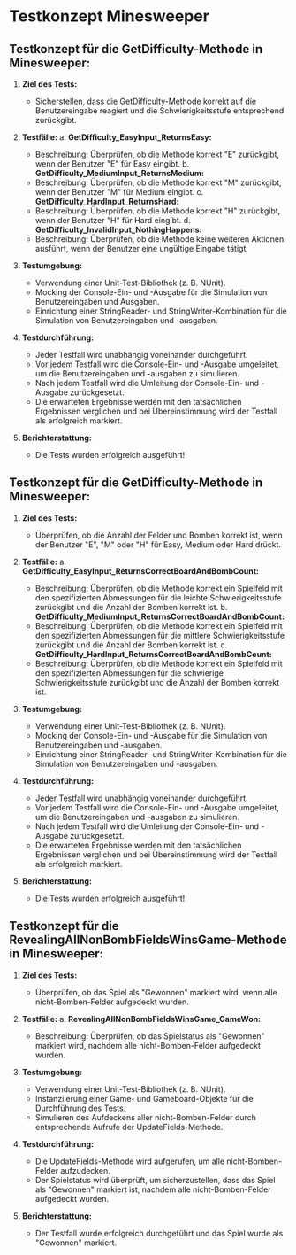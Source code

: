 # Testkonzept Minesweeper

## Testkonzept für die GetDifficulty-Methode in Minesweeper:

1. **Ziel des Tests:**
   - Sicherstellen, dass die GetDifficulty-Methode korrekt auf die Benutzereingabe reagiert und die Schwierigkeitsstufe entsprechend zurückgibt.

2. **Testfälle:**
   a. **GetDifficulty_EasyInput_ReturnsEasy:**
      - Beschreibung: Überprüfen, ob die Methode korrekt "E" zurückgibt, wenn der Benutzer "E" für Easy eingibt.
   b. **GetDifficulty_MediumInput_ReturnsMedium:**
      - Beschreibung: Überprüfen, ob die Methode korrekt "M" zurückgibt, wenn der Benutzer "M" für Medium eingibt.
   c. **GetDifficulty_HardInput_ReturnsHard:**
      - Beschreibung: Überprüfen, ob die Methode korrekt "H" zurückgibt, wenn der Benutzer "H" für Hard eingibt.
   d. **GetDifficulty_InvalidInput_NothingHappens:**
      - Beschreibung: Überprüfen, ob die Methode keine weiteren Aktionen ausführt, wenn der Benutzer eine ungültige Eingabe tätigt.

3. **Testumgebung:**
   - Verwendung einer Unit-Test-Bibliothek (z. B. NUnit).
   - Mocking der Console-Ein- und -Ausgabe für die Simulation von Benutzereingaben und Ausgaben.
   - Einrichtung einer StringReader- und StringWriter-Kombination für die Simulation von Benutzereingaben und -ausgaben.

4. **Testdurchführung:**
   - Jeder Testfall wird unabhängig voneinander durchgeführt.
   - Vor jedem Testfall wird die Console-Ein- und -Ausgabe umgeleitet, um die Benutzereingaben und -ausgaben zu simulieren.
   - Nach jedem Testfall wird die Umleitung der Console-Ein- und -Ausgabe zurückgesetzt.
   - Die erwarteten Ergebnisse werden mit den tatsächlichen Ergebnissen verglichen und bei Übereinstimmung wird der Testfall als erfolgreich markiert.

5. **Berichterstattung:**
   - Die Tests wurden erfolgreich ausgeführt!


## Testkonzept für die GetDifficulty-Methode in Minesweeper:

1. **Ziel des Tests:**
   - Überprüfen, ob die Anzahl der Felder und Bomben korrekt ist, wenn der Benutzer "E", "M" oder "H" für Easy, Medium oder Hard drückt.

2. **Testfälle:**
   a. **GetDifficulty_EasyInput_ReturnsCorrectBoardAndBombCount:**
      - Beschreibung: Überprüfen, ob die Methode korrekt ein Spielfeld mit den spezifizierten Abmessungen für die leichte Schwierigkeitsstufe zurückgibt und die Anzahl der Bomben korrekt ist.
   b. **GetDifficulty_MediumInput_ReturnsCorrectBoardAndBombCount:**
      - Beschreibung: Überprüfen, ob die Methode korrekt ein Spielfeld mit den spezifizierten Abmessungen für die mittlere Schwierigkeitsstufe zurückgibt und die Anzahl der Bomben korrekt ist.
   c. **GetDifficulty_HardInput_ReturnsCorrectBoardAndBombCount:**
      - Beschreibung: Überprüfen, ob die Methode korrekt ein Spielfeld mit den spezifizierten Abmessungen für die schwierige Schwierigkeitsstufe zurückgibt und die Anzahl der Bomben korrekt ist.

3. **Testumgebung:**
   - Verwendung einer Unit-Test-Bibliothek (z. B. NUnit).
   - Mocking der Console-Ein- und -Ausgabe für die Simulation von Benutzereingaben und -ausgaben.
   - Einrichtung einer StringReader- und StringWriter-Kombination für die Simulation von Benutzereingaben und -ausgaben.

4. **Testdurchführung:**
   - Jeder Testfall wird unabhängig voneinander durchgeführt.
   - Vor jedem Testfall wird die Console-Ein- und -Ausgabe umgeleitet, um die Benutzereingaben und -ausgaben zu simulieren.
   - Nach jedem Testfall wird die Umleitung der Console-Ein- und -Ausgabe zurückgesetzt.
   - Die erwarteten Ergebnisse werden mit den tatsächlichen Ergebnissen verglichen und bei Übereinstimmung wird der Testfall als erfolgreich markiert.

5. **Berichterstattung:**
   - Die Tests wurden erfolgreich ausgeführt!


## Testkonzept für die RevealingAllNonBombFieldsWinsGame-Methode in Minesweeper:

1. **Ziel des Tests:**
   - Überprüfen, ob das Spiel als "Gewonnen" markiert wird, wenn alle nicht-Bomben-Felder aufgedeckt wurden.

2. **Testfälle:**
   a. **RevealingAllNonBombFieldsWinsGame_GameWon:**
      - Beschreibung: Überprüfen, ob das Spielstatus als "Gewonnen" markiert wird, nachdem alle nicht-Bomben-Felder aufgedeckt wurden.

3. **Testumgebung:**
   - Verwendung einer Unit-Test-Bibliothek (z. B. NUnit).
   - Instanziierung einer Game- und Gameboard-Objekte für die Durchführung des Tests.
   - Simulieren des Aufdeckens aller nicht-Bomben-Felder durch entsprechende Aufrufe der UpdateFields-Methode.

4. **Testdurchführung:**
   - Die UpdateFields-Methode wird aufgerufen, um alle nicht-Bomben-Felder aufzudecken.
   - Der Spielstatus wird überprüft, um sicherzustellen, dass das Spiel als "Gewonnen" markiert ist, nachdem alle nicht-Bomben-Felder aufgedeckt wurden.

5. **Berichterstattung:**
   - Der Testfall wurde erfolgreich durchgeführt und das Spiel wurde als "Gewonnen" markiert.

